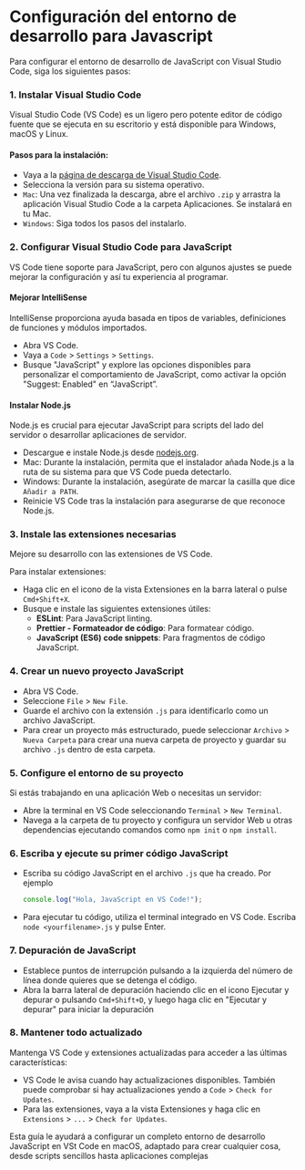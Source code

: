 # Configuración del entorno de desarrollo para Javascript

Para configurar el entorno de desarrollo de JavaScript con Visual Studio Code, siga los siguientes pasos:

### 1. Instalar Visual Studio Code

Visual Studio Code (VS Code) es un ligero pero potente editor de código fuente que se ejecuta en su escritorio y está disponible para Windows, macOS y Linux.

#### Pasos para la instalación:

- Vaya a la [página de descarga de Visual Studio Code](https://code.visualstudio.com/Download).
- Selecciona la versión para su sistema operativo.
- `Mac`: Una vez finalizada la descarga, abre el archivo `.zip` y arrastra la aplicación Visual Studio Code a la carpeta Aplicaciones. Se instalará en tu Mac.
- `Windows`: Siga todos los pasos del instalarlo.

### 2. Configurar Visual Studio Code para JavaScript

VS Code tiene soporte para JavaScript, pero con algunos ajustes se puede mejorar la configuración y así tu experiencia al programar.

#### Mejorar IntelliSense

IntelliSense proporciona ayuda basada en tipos de variables, definiciones de funciones y módulos importados.

- Abra VS Code.
- Vaya a `Code` > `Settings` > `Settings`.
- Busque "JavaScript" y explore las opciones disponibles para personalizar el comportamiento de JavaScript, como activar la opción "Suggest: Enabled" en “JavaScript”.

#### Instalar Node.js

Node.js es crucial para ejecutar JavaScript para scripts del lado del servidor o desarrollar aplicaciones de servidor.

- Descargue e instale Node.js desde [nodejs.org](https://nodejs.org/).
- Mac: Durante la instalación, permita que el instalador añada Node.js a la ruta de su sistema para que VS Code pueda detectarlo.
- Windows: Durante la instalación, asegúrate de marcar la casilla que dice `Añadir a PATH`.
- Reinicie VS Code tras la instalación para asegurarse de que reconoce Node.js.

### 3. Instale las extensiones necesarias

Mejore su desarrollo con las extensiones de VS Code.

Para instalar extensiones:

- Haga clic en el icono de la vista Extensiones en la barra lateral o pulse `Cmd+Shift+X`.
- Busque e instale las siguientes extensiones útiles:
  - **ESLint**: Para JavaScript linting.
  - **Prettier - Formateador de código**: Para formatear código.
  - **JavaScript (ES6) code snippets**: Para fragmentos de código JavaScript.

### 4. Crear un nuevo proyecto JavaScript

- Abra VS Code.
- Seleccione `File` > `New File`.
- Guarde el archivo con la extensión `.js` para identificarlo como un archivo JavaScript.
- Para crear un proyecto más estructurado, puede seleccionar `Archivo` > `Nueva Carpeta` para crear una nueva carpeta de proyecto y guardar su archivo `.js` dentro de esta carpeta.

### 5. Configure el entorno de su proyecto

Si estás trabajando en una aplicación Web o necesitas un servidor:

- Abre la terminal en VS Code seleccionando `Terminal` > `New Terminal`.
- Navega a la carpeta de tu proyecto y configura un servidor Web u otras dependencias ejecutando comandos como `npm init` o `npm install`.

### 6. Escriba y ejecute su primer código JavaScript

- Escriba su código JavaScript en el archivo `.js` que ha creado. Por ejemplo
  ```javascript
  console.log("Hola, JavaScript en VS Code!");
  ```
- Para ejecutar tu código, utiliza el terminal integrado en VS Code. Escriba `node <yourfilename>.js` y pulse Enter.

### 7. Depuración de JavaScript

- Establece puntos de interrupción pulsando a la izquierda del número de línea donde quieres que se detenga el código.
- Abra la barra lateral de depuración haciendo clic en el icono Ejecutar y depurar o pulsando `Cmd+Shift+D`, y luego haga clic en "Ejecutar y depurar" para iniciar la depuración

### 8. Mantener todo actualizado

Mantenga VS Code y extensiones actualizadas para acceder a las últimas características:

- VS Code le avisa cuando hay actualizaciones disponibles. También puede comprobar si hay actualizaciones yendo a `Code` > `Check for Updates`.
- Para las extensiones, vaya a la vista Extensiones y haga clic en `Extensions` > `...` > `Check for Updates`.

Esta guía le ayudará a configurar un completo entorno de desarrollo JavaScript en VSt Code en macOS, adaptado para crear cualquier cosa, desde scripts sencillos hasta aplicaciones complejas

